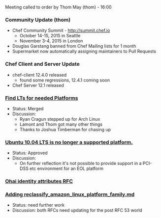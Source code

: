 Meeting called to order by Thom May (thom) - 16:00

### Community Update (thom)

* Chef Community Summit - http://summit.chef.io
  * October 14-15, 2015 in Seattle
  * November 3-4, 2015 in London
* Douglas Garstang banned from Chef Mailing lists for 1 month
* Supermarket now automatically assigning maintainers to Pull Requests

### Chef Client and Server Update

* chef-client 12.4.0 released
  * found some regressions, 12.4.1 coming soon
* Chef Server 12.1 released

### [Find LTs for needed Platforms](https://github.com/chef/chef-rfc/pull/131)
* Status: Merged
* Discussion:
  * Ryan Cragun stepped up for Arch Linux
  * Lamont and Thom got many other things
  * Thanks to Joshua Timberman for chasing up

### [Ubuntu 10.04 LTS is no longer a supported platform.](https://github.com/chef/chef-rfc/pull/129)
* Status: Approved
* Discussion:
  * On further reflection it's not possible to provide support in a
    PCI-DSS etc environment for an EOL platform

### [Ohai identity attributes RFC](https://github.com/chef/chef-rfc/pull/108)
### [Adding reclassify_amazon_linux_platform_family.md](https://github.com/chef/chef-rfc/pull/109)
* Status: need further work
* Discussion: both RFCs need updating for the post RFC 53 world
